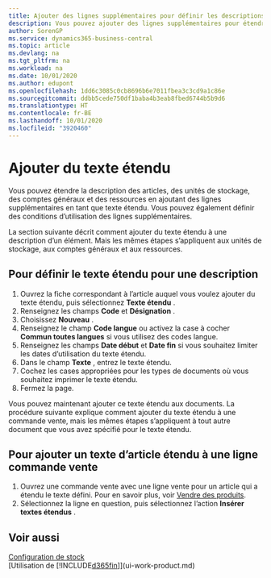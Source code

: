 ```yaml
---
title: Ajouter des lignes supplémentaires pour définir les descriptions étendues
description: Vous pouvez ajouter des lignes supplémentaires pour étendre le texte standard qui décrit un article, un compte général et d’autres données.
author: SorenGP
ms.service: dynamics365-business-central
ms.topic: article
ms.devlang: na
ms.tgt_pltfrm: na
ms.workload: na
ms.date: 10/01/2020
ms.author: edupont
ms.openlocfilehash: 1dd6c3085c0cb8696b6e7011fbea3c3cd9a1c86e
ms.sourcegitcommit: ddbb5cede750df1baba4b3eab8fbed6744b5b9d6
ms.translationtype: HT
ms.contentlocale: fr-BE
ms.lasthandoff: 10/01/2020
ms.locfileid: "3920460"
---
```

# <a name="add-extended-text"></a>Ajouter du texte étendu

Vous pouvez étendre la description des articles, des unités de stockage, des comptes généraux et des ressources en ajoutant des lignes supplémentaires en tant que texte étendu. Vous pouvez également définir des conditions d’utilisation des lignes supplémentaires.  

La section suivante décrit comment ajouter du texte étendu à une description d’un élément. Mais les mêmes étapes s’appliquent aux unités de stockage, aux comptes généraux et aux ressources.  

## <a name="to-define-extended-text-for-an-description"></a>Pour définir le texte étendu pour une description

1. Ouvrez la fiche correspondant à l’article auquel vous voulez ajouter du texte étendu, puis sélectionnez **Texte étendu** .
2. Renseignez les champs **Code** et **Désignation** .
3. Choisissez **Nouveau** .
4. Renseignez le champ **Code langue** ou activez la case à cocher **Commun toutes langues** si vous utilisez des codes langue.
5. Renseignez les champs **Date début** et **Date fin** si vous souhaitez limiter les dates d’utilisation du texte étendu.
6. Dans le champ **Texte** , entrez le texte étendu.
7. Cochez les cases appropriées pour les types de documents où vous souhaitez imprimer le texte étendu.
8. Fermez la page.

Vous pouvez maintenant ajouter ce texte étendu aux documents. La procédure suivante explique comment ajouter du texte étendu à une commande vente, mais les mêmes étapes s’appliquent à tout autre document que vous avez spécifié pour le texte étendu.  

## <a name="to-add-an-extended-item-text-on-a-sales-order-line"></a>Pour ajouter un texte d’article étendu à une ligne commande vente

1. Ouvrez une commande vente avec une ligne vente pour un article qui a étendu le texte défini. Pour en savoir plus, voir [Vendre des produits](sales-how-sell-products.md).
2. Sélectionnez la ligne en question, puis sélectionnez l’action **Insérer textes étendus** .

## <a name="see-also"></a>Voir aussi

[Configuration de stock](inventory-setup-inventory.md)  
[Utilisation de [!INCLUDE[d365fin](includes/d365fin_md.md)]](ui-work-product.md)
